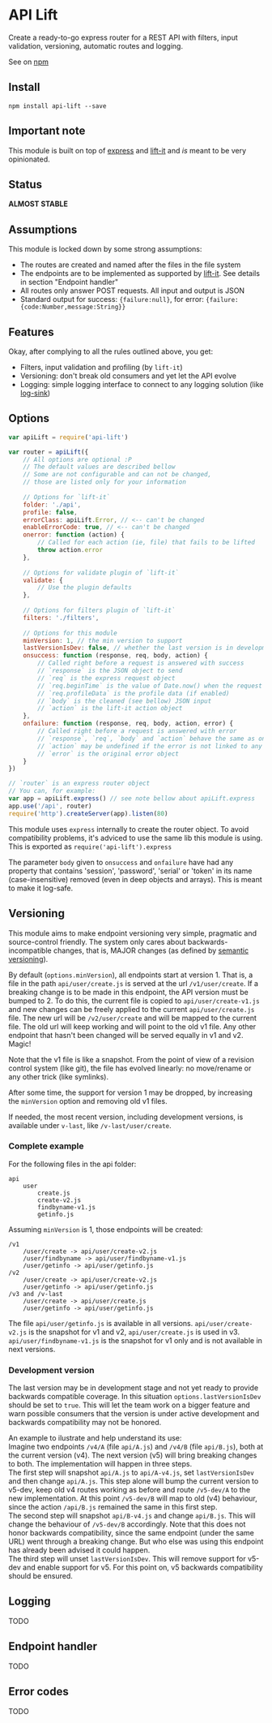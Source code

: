 # API Lift

Create a ready-to-go express router for a REST API with filters, input validation, versioning, automatic routes and logging.

See on [npm](https://www.npmjs.com/package/api-lift)

## Install
`npm install api-lift --save`

## Important note
This module is built on top of [express](https://www.npmjs.com/package/express) and [lift-it](https://www.npmjs.com/package/lift-it) and *is* meant to be very opinionated.

## Status
**ALMOST STABLE**

## Assumptions
This module is locked down by some strong assumptions:

* The routes are created and named after the files in the file system
* The endpoints are to be implemented as supported by [lift-it](https://www.npmjs.com/package/lift-it). See details in section "Endpoint handler"
* All routes only answer POST requests. All input and output is JSON
* Standard output for success: `{failure:null}`, for error: `{failure:{code:Number,message:String}}`

## Features
Okay, after complying to all the rules outlined above, you get:

* Filters, input validation and profiling (by `lift-it`)
* Versioning: don't break old consumers and yet let the API evolve
* Logging: simple logging interface to connect to any logging solution (like [log-sink](https://www.npmjs.com/package/log-sink))

## Options
```js
var apiLift = require('api-lift')

var router = apiLift({
	// All options are optional :P
	// The default values are described bellow
	// Some are not configurable and can not be changed,
	// those are listed only for your information
	
	// Options for `lift-it`
	folder: './api',
	profile: false,
	errorClass: apiLift.Error, // <-- can't be changed
	enableErrorCode: true, // <-- can't be changed
	onerror: function (action) {
		// Called for each action (ie, file) that fails to be lifted
		throw action.error
	},
	
	// Options for validate plugin of `lift-it`
	validate: {
		// Use the plugin defaults
	},
	
	// Options for filters plugin of `lift-it`
	filters: './filters',
	
	// Options for this module
	minVersion: 1, // the min version to support
	lastVersionIsDev: false, // whether the last version is in development stage
	onsuccess: function (response, req, body, action) {
		// Called right before a request is answered with success
		// `response` is the JSON object to send
		// `req` is the express request object
		// `req.beginTime` is the value of Date.now() when the request was received
		// `req.profileData` is the profile data (if enabled)
		// `body` is the cleaned (see bellow) JSON input
		// `action` is the lift-it action object
	},
	onfailure: function (response, req, body, action, error) {
		// Called right before a request is answered with error
		// `response`, `req`, `body` and `action` behave the same as onsuccess
		// `action` may be undefined if the error is not linked to any action
		// `error` is the original error object
	}
})

// `router` is an express router object
// You can, for example:
var app = apiLift.express() // see note bellow about apiLift.express
app.use('/api', router)
require('http').createServer(app).listen(80)
```

This module uses `express` internally to create the router object. To avoid compatibility problems, it's adviced to use the same lib this module is using. This is exported as `require('api-lift').express`

The parameter `body` given to `onsuccess` and `onfailure` have had any property that contains 'session', 'password', 'serial' or 'token' in its name (case-insensitive) removed (even in deep objects and arrays). This is meant to make it log-safe.

## Versioning
This module aims to make endpoint versioning very simple, pragmatic and source-control friendly. The system only cares about backwards-incompatible changes, that is, MAJOR changes (as defined by [semantic versioning](http://semver.org/)).

By default (`options.minVersion`), all endpoints start at version 1. That is, a file in the path `api/user/create.js` is served at the url `/v1/user/create`. If a breaking change is to be made in this endpoint, the API version must be bumped to 2. To do this, the current file is copied to `api/user/create-v1.js` and new changes can be freely applied to the current `api/user/create.js` file. The new url will be `/v2/user/create` and will be mapped to the current file. The old url will keep working and will point to the old v1 file. Any other endpoint that hasn't been changed will be served equally in v1 and v2. Magic!

Note that the v1 file is like a snapshot. From the point of view of a revision control system (like git), the file has evolved linearly: no move/rename or any other trick (like symlinks).

After some time, the support for version 1 may be dropped, by increasing the `minVersion` option and removing old v1 files.

If needed, the most recent version, including development versions, is available under `v-last`, like `/v-last/user/create`.

### Complete example
For the following files in the api folder:
```
api
	user
		create.js
		create-v2.js
		findbyname-v1.js
		getinfo.js
```

Assuming `minVersion` is 1, those endpoints will be created:
```
/v1
	/user/create -> api/user/create-v2.js
	/user/findbyname -> api/user/findbyname-v1.js
	/user/getinfo -> api/user/getinfo.js
/v2
	/user/create -> api/user/create-v2.js
	/user/getinfo -> api/user/getinfo.js
/v3 and /v-last
	/user/create -> api/user/create.js
	/user/getinfo -> api/user/getinfo.js
```

The file `api/user/getinfo.js` is available in all versions. `api/user/create-v2.js` is the snapshot for v1 and v2, `api/user/create.js` is used in v3. `api/user/findbyname-v1.js` is the snapshot for v1 only and is not available in next versions.

### Development version
The last version may be in development stage and not yet ready to provide backwards compatible coverage. In this situation `options.lastVersionIsDev` should be set to `true`. This will let the team work on a bigger feature and warn possible consumers that the version is under active development and backwards compatibility may not be honored.

An example to ilustrate and help understand its use:  
Imagine two endpoints `/v4/A` (file `api/A.js`) and `/v4/B` (file `api/B.js`), both at the current version (v4). The next version (v5) will bring breaking changes to both. The implementation will happen in three steps.  
The first step will snapshot `api/A.js` to `api/A-v4.js`, set `lastVersionIsDev` and then change
`api/A.js`. This step alone will bump the current version to v5-dev, keep old v4 routes working as before and route `/v5-dev/A` to the new implementation. At this point `/v5-dev/B` will map to old (v4) behaviour, since the action `/api/B.js` remained the same in this first step.  
The second step will snapshot `api/B-v4.js` and change `api/B.js`. This will change the behaviour of `/v5-dev/B` accordingly. Note that this does not honor backwards compatibility, since the same endpoint (under the same URL) went through a breaking change. But who else was using this endpoint has already been advised it could happen.  
The third step will unset `lastVersionIsDev`. This will remove support for v5-dev and enable support for v5. For this point on, v5 backwards compatibility should be ensured.

## Logging
TODO

## Endpoint handler
TODO

## Error codes
TODO